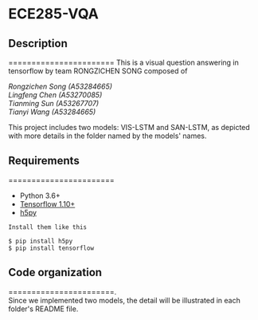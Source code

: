 # ECE285-VQA
## Description
=======================
This is a visual question answering in tensorflow by team RONGZICHEN SONG composed of 

*Rongzichen Song (A53284665)<br>*
*Lingfeng Chen (A53270085)<br>*
*Tianming Sun (A53267707)<br>*
*Tianyi Wang (A53284665)<br>*

This project includes two models: VIS-LSTM and SAN-LSTM, as depicted with more details in the folder named by the models' names.

## Requirements
=======================
- Python 3.6+
- [Tensorflow 1.10+][1]
- [h5py][2]
```
Install them like this

$ pip install h5py
$ pip install tensorflow
```

## Code organization
=======================.   
Since we implemented two models, the detail will be illustrated in each folder's README file.


[1]: https://github.com/tensorflow/tensorflow
[2]: http://www.h5py.org/
